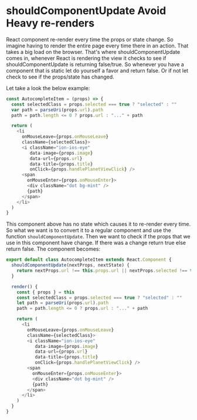 # shouldComponentUpdate Avoid Heavy re-renders

React component re-render every time the props or state change. So imagine having to render the entire page every time there in an action. That takes a big load on the browser. That's where shouldComponentUpdate comes in, whenever React is rendering the view it checks to see if shouldComponentUpdate is returning false/true. So whenever you have a component that is static let do yourself a favor and return false. Or if not let check to see if the props/state has changed.

Let take a look the below example:

```js
const AutocompleteItem = (props) => {
  const selectedClass = props.selected === true ? "selected" : ""
  var path = parseUri(props.url).path
  path = path.length <= 0 ? props.url : "..." + path

  return (
    <li
      onMouseLeave={props.onMouseLeave}
      className={selectedClass}>
      <i className="ion-ios-eye"
         data-image={props.image}
         data-url={props.url}
         data-title={props.title}
         onClick={props.handlePlanetViewClick} />
      <span
        onMouseEnter={props.onMouseEnter}>
        <div className="dot bg-mint" />
        {path}
      </span>
    </li>
  )
}
```

This component above has no state which causes it to re-render every time. So what we want is to convert it to a regular component and use the function `shouldComponentUpdate`. Then we want to check if the props that we use in this component have change. If there was a change return true else return false. The component becomes:

```js
export default class AutocompleteItem extends React.Component {
  shouldComponentUpdate(nextProps, nextState) {
    return nextProps.url !== this.props.url || nextProps.selected !== this.props.selected
  }

  render() {
    const { props } = this
    const selectedClass = props.selected === true ? "selected" : ""
    let path = parseUri(props.url).path
    path = path.length <= 0 ? props.url : "..." + path

    return (
      <li
        onMouseLeave={props.onMouseLeave}
        className={selectedClass}>
        <i className="ion-ios-eye"
           data-image={props.image}
           data-url={props.url}
           data-title={props.title}
           onClick={props.handlePlanetViewClick} />
        <span
          onMouseEnter={props.onMouseEnter}>
          <div className="dot bg-mint" />
          {path}
        </span>
      </li>
    )
  }
}
```
